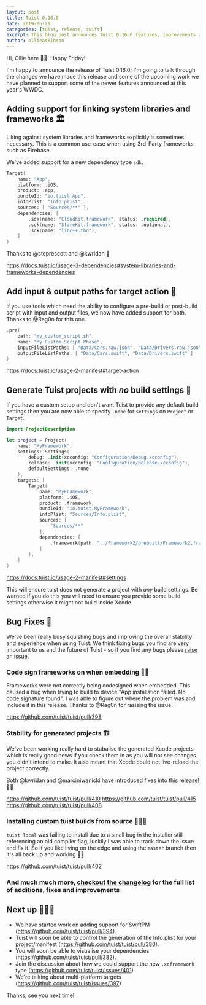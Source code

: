```yaml
---
layout: post
title: Tuist 0.16.0
date: 2019-06-21
categories: [tuist, release, swift]
excerpt: This blog post announces Tuist 0.16.0 features, improvements and bug fixes!
author: ollieatkinson
---
```


Hi, Ollie here 👋🏼! Happy Friday!

I'm happy to announce the release of Tuist 0.16.0; I'm going to talk through the changes we have made this release and some of the upcoming work we have planned to support some of the newer features announced at this year's WWDC.

## Adding support for linking system libraries and frameworks 🏛

Liking against system libraries and frameworks explicitly is sometimes necessary. This is a common use-case when using 3rd-Party frameworks such as Firebase.

We've added support for a new dependency type `sdk`. 

```swift
Target(
    name: "App",
    platform: .iOS,
    product: .app,
    bundleId: "io.tuist.App",
    infoPlist: "Info.plist",
    sources: [ "Sources/**" ],
    dependencies: [
        .sdk(name: "CloudKit.framework", status: .required),
        .sdk(name: "StoreKit.framework", status: .optional),
        .sdk(name: "libc++.tbd"),
    ]
)
```

Thanks to @steprescott and @kwridan 🚀

https://docs.tuist.io/usage-3-dependencies#system-libraries-and-frameworks-dependencies

## Add input & output paths for target action 🎯

If you use tools which need the ability to configure a pre-build or post-build script with input and output files, we now have added support for both. Thanks to @Rag0n for this one.

```swift
.pre(
    path: "my_custom_script.sh", 
    name: "My Custom Script Phase", 
    inputFileListPaths: [ "Data/Cars.raw.json", "Data/Drivers.raw.json" ], 
    outputFileListPaths: [ "Data/Cars.swift", "Data/Drivers.swift" ]
)
```

https://docs.tuist.io/usage-2-manifest#target-action

## Generate Tuist projects with _no_ build settings 🧬

If you have a custom setup and don't want Tuist to provide any default build settings then you are now able to specify `.none` for `settings` on `Project` or `Target`.

```swift
import ProjectDescription

let project = Project(
    name: "MyFramework",
    settings: Settings(
        debug: .init(xcconfig: "Configuration/Debug.xcconfig"), 
        release: .init(xcconfig: "Configuration/Release.xcconfig"), 
        defaultSettings: .none
    ),
    targets: [
        Target(
            name: "MyFramework",
            platform: .iOS,
            product: .framework,
            bundleId: "io.tuist.MyFramework",
            infoPlist: "Sources/Info.plist",
            sources: [ 
                "Sources/**" 
            ],
            dependencies: [
                .framework(path: "../Framework2/prebuilt/Framework2.framework"),
            ]
        ),
    ]
)
```

https://docs.tuist.io/usage-2-manifest#settings

This will ensure tuist does not generate a project with _any_ build settings. Be warned if you do this you will need to ensure you provide some build settings otherwise it might not build inside Xcode.

## Bug Fixes 🐞

We've been really busy squishing bugs and improving the overall stability and experience when using Tuist. We think fixing bugs you find are very important to us and the future of Tuist - so if you find any bugs please [raise an issue](https://github.com/tuist/tuist/issues/new/choose).

### Code sign frameworks on when embedding ✍🏼

Frameworks were not correctly being codesigned when embedded. This caused a bug when trying to build to device "App installation failed. No code signature found". I was able to figure out where the problem was and include it in this release. Thanks to @Rag0n for rasising the issue.

https://github.com/tuist/tuist/pull/398

### Stability for generated projects 🏗

We've been working really hard to stabalise the generated Xcode projects which is really good news if you check them in as you will not see changes you didn't intend to make. It also meant that Xcode could not live-reload the project correctly.

Both @kwridan and @marciniwanicki have introduced fixes into this release! 💪🏼

https://github.com/tuist/tuist/pull/410
https://github.com/tuist/tuist/pull/415
https://github.com/tuist/tuist/pull/408

### Installing custom tuist builds from source 👷🏼‍♂️

`tuist local` was failing to install due to a small bug in the installer still referencing an old compiler flag, luckily I was able to track down the issue and fix it. So if you like living on the edge and using the `master` branch then it's all back up and working 👍🏼

https://github.com/tuist/tuist/pull/402

### And much much more, [checkout the changelog](https://github.com/tuist/tuist/blob/master/CHANGELOG.md) for the full list of additions, fixes and improvements 

## Next up 🕵🏼‍♂️

- We have started work on adding support for SwiftPM (https://github.com/tuist/tuist/pull/394). 
- Tuist will soon be able to control the generation of the Info.plist for your project/manifest (https://github.com/tuist/tuist/pull/380).
- You will soon be able to visualise your dependencies (https://github.com/tuist/tuist/pull/382).
- Join the discussion about how we could support the new `.xcframework` type (https://github.com/tuist/tuist/issues/401)
- We're talking about multi-platform targets (https://github.com/tuist/tuist/issues/397)

Thanks, see you next time!

